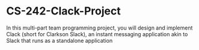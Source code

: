 # CS-242-Clack-Project
In this multi-part team programming project, you will design and implement Clack (short for
Clarkson Slack), an instant messaging application akin to Slack that runs as a standalone
application
